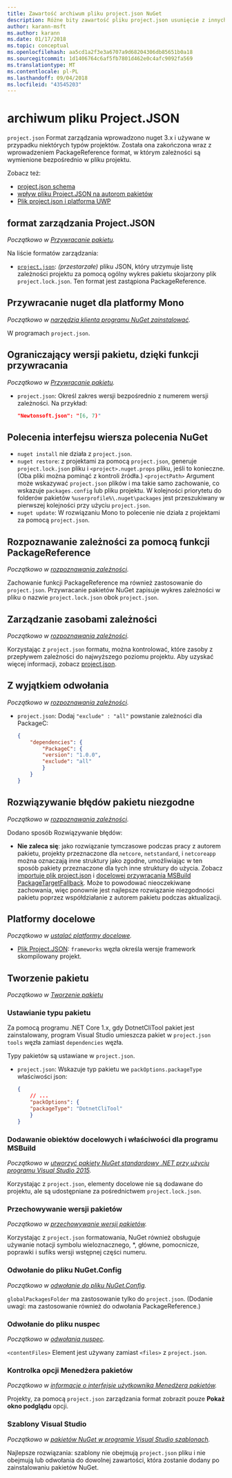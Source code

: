 ```yaml
---
title: Zawartość archiwum pliku project.json NuGet
description: Różne bity zawartość pliku project.json usunięcie z innych obszarów dokumentacja programu NuGet.
author: karann-msft
ms.author: karann
ms.date: 01/17/2018
ms.topic: conceptual
ms.openlocfilehash: aa5cd1a2f3e3a6707a9d68204306db85651b0a18
ms.sourcegitcommit: 1d1406764c6af5fb7801d462e0c4afc9092fa569
ms.translationtype: MT
ms.contentlocale: pl-PL
ms.lasthandoff: 09/04/2018
ms.locfileid: "43545203"
---
```

# <a name="projectjson-archive"></a>archiwum pliku Project.JSON

`project.json` Format zarządzania wprowadzono nuget 3.x i używane w przypadku niektórych typów projektów. Została ona zakończona wraz z wprowadzeniem PackageReference format, w którym zależności są wymienione bezpośrednio w pliku projektu.

Zobacz też:

- [project.json schema](project-json.md)
- [wpływ pliku Project.JSON na autorom pakietów](project-json-impact.md)
- [Plik project.json i platforma UWP](project-json-and-uwp.md)

## <a name="projectjson-management-format"></a>format zarządzania Project.JSON

*Początkowo w [Przywracanie pakietu](../what-is-nuget.md).*

Na liście formatów zarządzania:

- [`project.json`](project-json.md): *(przestarzałe)* pliku JSON, który utrzymuje listę zależności projektu za pomocą ogólny wykres pakietu skojarzony plik `project.lock.json`. Ten format jest zastąpiona PackageReference.

## <a name="nuget-restore-on-mono"></a>Przywracanie nuget dla platformy Mono

*Początkowo w [narzędzia klienta programu NuGet zainstalować](../install-nuget-client-tools.md).*

W programach `project.json`.

## <a name="constraining-package-versions-with-restore"></a>Ograniczający wersji pakietu, dzięki funkcji przywracania

*Początkowo w [Przywracanie pakietu](../consume-packages/package-restore.md#constraining-package-versions-with-restore).*

- `project.json`: Określ zakres wersji bezpośrednio z numerem wersji zależności. Na przykład:

    ```json
    "Newtonsoft.json": "[6, 7)"
    ```

## <a name="nuget-cli-commands"></a>Polecenia interfejsu wiersza polecenia NuGet

- `nuget install` nie działa z `project.json`.
- `nuget restore`: z projektami za pomocą `project.json`, generuje `project.lock.json` pliku i `<project>.nuget.props` pliku, jeśli to konieczne. (Oba pliki można pominąć z kontroli źródła.) `<projectPath>` Argument może wskazywać `project.json` plików i ma takie samo zachowanie, co wskazuje `packages.config` lub pliku projektu. W kolejności priorytetu do folderów pakietów `%userprofile%\.nuget\packages` jest przeszukiwany w pierwszej kolejności przy użyciu `project.json`.
- `nuget update`: W rozwiązaniu Mono to polecenie nie działa z projektami za pomocą `project.json`.

## <a name="dependency-resolution-with-packagereference"></a>Rozpoznawanie zależności za pomocą funkcji PackageReference

*Początkowo w [rozpoznawania zależności](../consume-packages/dependency-resolution.md#dependency-resolution-with-packagereference).*

Zachowanie funkcji PackageReference ma również zastosowanie do `project.json`. Przywracanie pakietów NuGet zapisuje wykres zależności w pliku o nazwie `project.lock.json` obok `project.json`.

## <a name="managing-dependency-assets"></a>Zarządzanie zasobami zależności

*Początkowo w [rozpoznawania zależności](../consume-packages/dependency-resolution.md#managing-dependency-assets).*

Korzystając z `project.json` formatu, można kontrolować, które zasoby z przepływem zależności do najwyższego poziomu projektu. Aby uzyskać więcej informacji, zobacz [project.json](project-json.md).

## <a name="excluding-references"></a>Z wyjątkiem odwołania

*Początkowo w [rozpoznawania zależności](../consume-packages/dependency-resolution.md#excluding-references).*

- `project.json`: Dodaj `"exclude" : "all"` powstanie zależności dla PackageC:

    ```json
    {
        "dependencies": {
            "PackageC": {
            "version": "1.0.0",
            "exclude": "all"
            }
        }
    }
    ```

## <a name="resolving-incompatible-package-errors"></a>Rozwiązywanie błędów pakietu niezgodne

*Początkowo w [rozpoznawania zależności](../consume-packages/dependency-resolution.md#resolving-incompatible-package-errors).*

Dodano sposób Rozwiązywanie błędów:

- **Nie zaleca się**: jako rozwiązanie tymczasowe podczas pracy z autorem pakietu, projekty przeznaczone dla `netcore`, `netstandard`, i `netcoreapp` można oznaczają inne struktury jako zgodne, umożliwiając w ten sposób pakiety przeznaczone dla tych inne struktury do użycia. Zobacz [importuje plik project.json](project-json.md#imports) i [docelowej przywracania MSBuild PackageTargetFallback](../reference/msbuild-targets.md#packagetargetfallback). Może to powodować nieoczekiwane zachowania, więc ponownie jest najlepsze rozwiązanie niezgodności pakietu poprzez współdziałanie z autorem pakietu podczas aktualizacji.

## <a name="target-frameworks"></a>Platformy docelowe

*Początkowo w [ustalać platformy docelowe](../reference/target-frameworks.md).*

- [Plik Project.JSON](project-json.md): `frameworks` węzła określa wersje framework skompilowany projekt.

## <a name="creating-a-package"></a>Tworzenie pakietu

*Początkowo w [Tworzenie pakietu](../create-packages/creating-a-package.md)*

### <a name="setting-a-package-type"></a>Ustawianie typu pakietu

Za pomocą programu .NET Core 1.x, gdy DotnetCliTool pakiet jest zainstalowany, program Visual Studio umieszcza pakiet w `project.json` `tools` węzła zamiast `dependencies` węzła.

Typy pakietów są ustawiane w `project.json`.

- `project.json`: Wskazuje typ pakietu we `packOptions.packageType` właściwości json:

    ```json
    {
        // ...
        "packOptions": {
        "packageType": "DotnetCliTool"
        }
    }
    ```

### <a name="adding-targets-and-props-for-msbuild"></a>Dodawanie obiektów docelowych i właściwości dla programu MSBuild

*Początkowo w [utworzyć pakiety NuGet standardowy .NET przy użyciu programu Visual Studio 2015](../guides/create-net-standard-packages-vs2015.md).*

Korzystając z `project.json`, elementy docelowe nie są dodawane do projektu, ale są udostępniane za pośrednictwem `project.lock.json`.

### <a name="package-versioning"></a>Przechowywanie wersji pakietów

*Początkowo w [przechowywanie wersji pakietów](../reference/package-versioning.md).*

Korzystając z `project.json` formatowania, NuGet również obsługuje używanie notacji symbolu wieloznacznego, \*, główne, pomocnicze, poprawki i sufiks wersji wstępnej części numeru.

### <a name="nugetconfig-reference"></a>Odwołanie do pliku NuGet.Config

*Początkowo w [odwołanie do pliku NuGet.Config](../reference/nuget-config-file.md).*

`globalPackagesFolder` ma zastosowanie tylko do `project.json`. (Dodanie uwagi: ma zastosowanie również do odwołania PackageReference.)

### <a name="nuspec-file-reference"></a>Odwołanie do pliku nuspec

*Początkowo w [odwołania nuspec](../reference/nuspec.md).*

`<contentFiles>` Element jest używany zamiast `<files>` z `project.json`.

### <a name="package-manager-options-control"></a>Kontrolka opcji Menedżera pakietów

*Początkowo w [informacje o interfejsie użytkownika Menedżera pakietów](../tools/package-manager-ui.md).*

Projekty, za pomocą `project.json` zarządzania format zobrazit pouze **Pokaż okno podglądu** opcji.

### <a name="visual-studio-templates"></a>Szablony Visual Studio

*Początkowo w [pakietów NuGet w programie Visual Studio szablonach](../visual-studio-extensibility/visual-studio-templates.md).*

Najlepsze rozwiązania: szablony nie obejmują `project.json` pliku i nie obejmują lub odwołania do dowolnej zawartości, która zostanie dodany po zainstalowaniu pakietów NuGet.